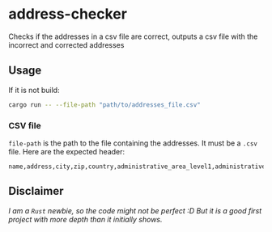 # address-checker

Checks if the addresses in a csv file are correct, outputs a csv file with the incorrect and corrected addresses

## Usage

If it is not build:

```bash
cargo run -- --file-path "path/to/addresses_file.csv"
```

### CSV file

`file-path` is the path to the file containing the addresses. It must be a `.csv` file.
Here are the expected header:

```csv
name,address,city,zip,country,administrative_area_level1,administrative_area_level2,lat,lng
```

## Disclaimer

_I am a `Rust` newbie, so the code might not be perfect :D_
_But it is a good first project with more depth than it initially shows._
